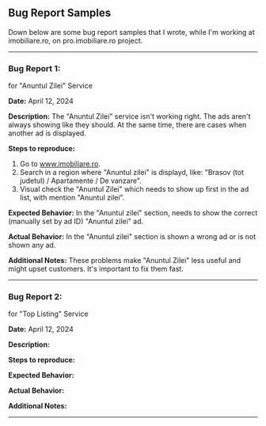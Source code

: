 ## Bug Report Samples
Down below are some bug report samples that I wrote, while I'm working at imobiliare.ro, on pro.imobiliare.ro project.

----------------

### Bug Report 1:
for "Anuntul Zilei" Service

**Date:**
April 12, 2024

**Description:**
The "Anuntul Zilei" service isn't working right. The ads aren't always showing like they should. At the same time, there are cases when another ad is displayed.

**Steps to reproduce:**
1. Go to www.imobiliare.ro.
2. Search in a region where "Anuntul zilei" is displayd, like: "Brasov (tot judetul) / Apartamente / De vanzare".
3. Visual check the "Anuntul Zilei" which needs to show up first in the ad list, with mention "Anuntul zilei".

**Expected Behavior:**
In the "Anuntul zilei" section, needs to show the correct (manually set by ad ID) "Anuntul zilei" ad.

**Actual Behavior:**
In the "Anuntul zilei" section is shown a wrong ad or is not shown any ad.

**Additional Notes:**
These problems make "Anuntul Zilei" less useful and might upset customers. It's important to fix them fast.

----------------

### Bug Report 2:
for "Top Listing" Service

**Date:**
April 12, 2024

**Description:**

**Steps to reproduce:**

**Expected Behavior:**

**Actual Behavior:**

**Additional Notes:**

----------------